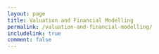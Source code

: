 ```yaml
---
layout: page
title: Valuation and Financial Modelling
permalink: /valuation-and-financial-modelling/
includelink: true
comment: false
---
```


<div class="row content">
    
</div>
